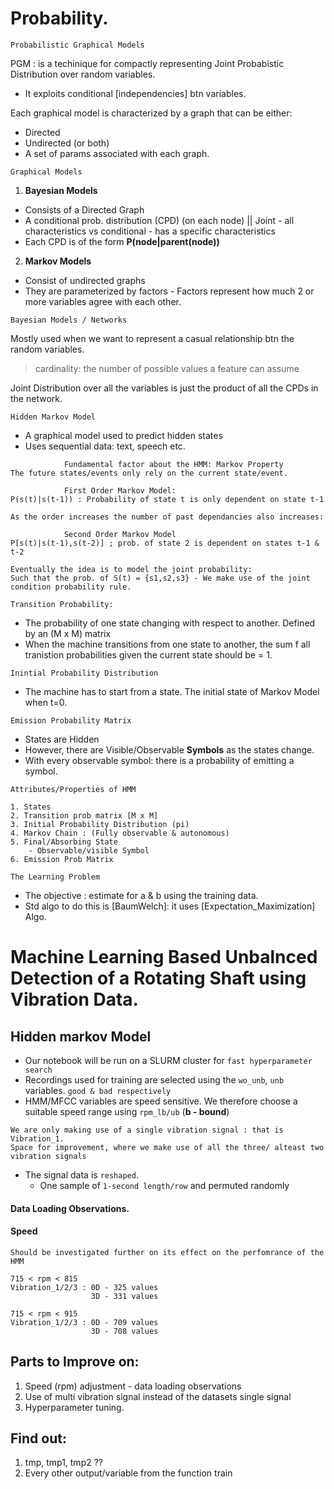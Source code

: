 # Probability.

`Probabilistic Graphical Models`

PGM : is a techinique for compactly representing Joint Probabistic Distribution over random variables.
* It exploits conditional [independencies] btn variables.

Each graphical model is characterized by a graph that can be either:
* Directed
* Undirected (or both)
* A set of params associated with each graph.

`Graphical Models`
1. **Bayesian Models**
* Consists of a Directed Graph
* A conditional prob. distribution (CPD) (on each node) || Joint - all characteristics vs conditional - has a specific characteristics
* Each CPD is of the form **P(node|parent(node))**

2. **Markov Models**
* Consist of undirected graphs
* They are parameterized by factors - Factors represent how much 2 or more variables agree with each other.

`Bayesian Models / Networks`

Mostly used when we want to represent a casual relationship btn the random variables.
> cardinality: the number of possible values a feature can assume

Joint Distribution over all the variables is just the product of all the CPDs in the network.

`Hidden Markov Model`
* A graphical model used to predict hidden states
* Uses sequential data: text, speech etc.
~~~~
            Fundamental factor about the HMM: Markov Property
The future states/events only rely on the current state/event.

            First Order Markov Model:
P(s(t)|s(t-1)) : Probability of state t is only dependent on state t-1

As the order increases the number of past dependancies also increases:

            Second Order Markov Model
P[s(t)|s(t-1),s(t-2)] ; prob. of state 2 is dependent on states t-1 & t-2

Eventually the idea is to model the joint probability:
Such that the prob. of S(t) = {s1,s2,s3} - We make use of the joint condition probability rule.
~~~~

`Transition Probability:`
* The probability of one state changing with respect to another.
Defined by an (M x M) matrix
* When the machine transitions from one state to another, the sum f all tranistion probabilities given the current state should be = 1.

`Inintial Probability Distribution`
* The machine has to start from a state. The initial state of Markov Model when t=0.

`Emission Probability Matrix`
* States are Hidden
* However, there are Visible/Observable **Symbols** as the states change.
* With every observable symbol: there is a probability of emitting a symbol.

`Attributes/Properties of HMM`
~~~~
1. States
2. Transition prob matrix [M x M]
3. Initial Probability Distribution (pi)
4. Markov Chain : (Fully observable & autonomous)
5. Final/Absorbing State
    - Observable/visible Symbol
6. Emission Prob Matrix 
~~~~

`The Learning Problem`
* The objective : estimate for a & b using the training data.
* Std algo to do this is [BaumWelch]: it uses [Expectation_Maximization] Algo.

# Machine Learning Based Unbalnced Detection of a Rotating Shaft using Vibration Data.
## Hidden markov Model
* Our notebook will be run on a SLURM cluster for `fast hyperparameter search`
* Recordings used for training are selected using the `wo_unb`, `unb` variables. `good & bad respectively`
* HMM/MFCC variables are speed sensitive. We therefore choose a suitable speed range using `rpm_lb/ub` (**b - bound**)

~~~~
We are only making use of a single vibration signal : that is Vibration_1.
Space for improvement, where we make use of all the three/ alteast two vibration signals
~~~~

* The signal data is `reshaped`. 
    * One  sample of `1-second length/row` and permuted randomly


#### Data Loading Observations.

#### Speed 
`Should be investigated further on its effect on the perfomrance of the HMM`
~~~~
715 < rpm < 815
Vibration_1/2/3 : 0D - 325 values
                  3D - 331 values

715 < rpm < 915
Vibration_1/2/3 : 0D - 709 values
                  3D - 708 values                  
~~~~

## Parts to Improve on:
1. Speed (rpm) adjustment - data loading observations 
2. Use of multi vibration signal instead of the datasets single signal
3. Hyperparameter tuning.

## Find out:
1. tmp, tmp1, tmp2 ??
2. Every other output/variable from the function train